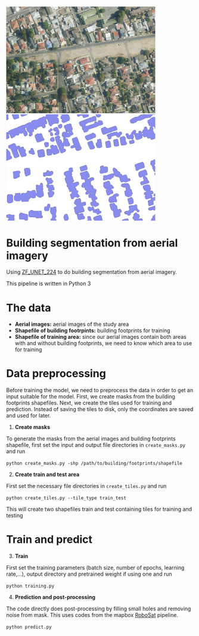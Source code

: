 <p float="center">
  <img src="/images/true.png" width="400" />
  <img src="/images/prediction.png" width="400" /> 
</p>

# Building segmentation from aerial imagery
Using [ZF_UNET_224](https://github.com/ZFTurbo/ZF_UNET_224_Pretrained_Model) to do building segmentation from aerial imagery.

This pipeline is written in Python 3
# The data
- **Aerial images:** aerial images of the study area
- **Shapefile of building footrpints:** building footprints for training
- **Shapefile of training area:** since our aerial images contain both areas with and without building footprints, we need to know which area to use for training

# Data preprocessing
Before training the model, we need to preprocess the data in order to get an input suitable for the model. First, we create masks from the building footprints shapefiles. Next, we create the tiles used for training and prediction. Instead of saving the tiles to disk, only the coordinates are saved and used for later.

1. **Create masks**

To generate the masks from the aerial images and building footprints shapefile, first set the input and output file directories in ```create_masks.py``` and run

```python create_masks.py -shp /path/to/building/footprints/shapefile```

2. **Create train and test area**

First set the necessary file directories in ```create_tiles.py``` and run

```python create_tiles.py --tile_type train_test```

This will create two shapefiles train and test containing tiles for training and testing

# Train and predict

3. **Train**

First set the training parameters (batch size, number of epochs, learning rate,...), output directory and pretrained weight if using one and run

```python training.py```

4. **Prediction and post-processing**

The code directly does post-processing by filling small holes and removing noise from mask. This uses codes from the mapbox [RoboSat](https://github.com/mapbox/robosat) pipeline.

```python predict.py```

